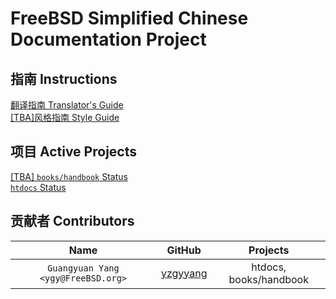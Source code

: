 # FreeBSD Simplified Chinese Documentation Project

## 指南 Instructions

[翻译指南 Translator's Guide](translators_guide.md)  
[[TBA]风格指南 Style Guide](style_guide.md)

## 项目 Active Projects

[[TBA] `books/handbook` Status]()  
[`htdocs` Status](status/htdocs.md)

## 贡献者 Contributors

| Name <Email> | GitHub | Projects |  
|:-:|:-:|:-:|
| `Guangyuan Yang <ygy@FreeBSD.org>` | [yzgyyang](https://github.com/yzgyyang) | htdocs, books/handbook |
